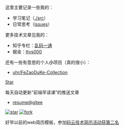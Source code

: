 这里主要记录一些我的：
- 学习笔记（[./src](https://github.com/uhr/blog/tree/master/src)）
- 日常思考（[issues](https://github.com/uhr/blog/issues)）️

更多技术文章见我的：
- 知乎专栏：[乱码一通](https://zhuanlan.zhihu.com/ttys000)
- 掘金：[ttys000](https://juejin.im/user/5812d967bf22ec006880d091/posts)

还有一些有意思的个人**小**项目（真的很小）：
- [uhr/FeZaoDuKe-Collection](https://github.com/uhr/FeZaoDuKe-Collection)

<!-- Place this tag where you want the button to render. -->
<a class="github-button" href="https://github.com/uhr/FeZaoDuKe-Collection" data-show-count="true" aria-label="Star uhr/FeZaoDuKe-Collection on GitHub">Star</a>

每天自动更新“前端早读课”的推送文章

- [resume@gitee](https://gitee.com/itsay/resume) 

[![star](https://gitee.com/itsay/resume/badge/star.svg?theme=white)](https://gitee.com/itsay/resume/stargazers)    [![fork](https://gitee.com/itsay/resume/badge/fork.svg?theme=white)](https://gitee.com/itsay/resume/members) 

好早以前的web简历模板，参加[码云技术简历活动获第二名](https://gitee.com/cool-resume)